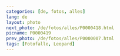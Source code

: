 ```yaml
---
categories: [de, fotos, alles]
lang: de
layout: photo
next_photo: /de/fotos/alles/P0000418.html
picname: P0000419
prev_photo: /de/fotos/alles/P0000007.html
tags: [Fotofalle, Leopard]
---
```

